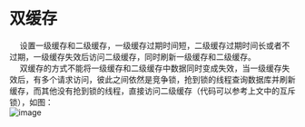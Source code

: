 
# 双缓存  

<!-- 
多级缓存
https://mp.weixin.qq.com/s/02PsTTJl-90K888DEjReeQ

三层缓存架构
https://mp.weixin.qq.com/s/nhNht6La8rfPHTut2wMcew


-->

&emsp; 设置一级缓存和二级缓存，一级缓存过期时间短，二级缓存过期时间长或者不过期，一级缓存失效后访问二级缓存，同时刷新一级缓存和二级缓存。  
&emsp; 双缓存的方式不能将一级缓存和二级缓存中数据同时变成失效，当一级缓存失效后，有多个请求访问，彼此之间依然是竞争锁，抢到锁的线程查询数据库并刷新缓存，而其他没有抢到锁的线程，直接访问二级缓存（代码可以参考上文中的互斥锁），如图：  
![image](http://182.92.69.8:8081/img/microService/problems/problem-20.png)  

